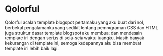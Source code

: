 # Qolorful
Qolorful adalah template blogspot pertamaku yang aku buat dari nol, berbekal pengalamanku yang sedikit tentang pemrograman CSS dan HTML juga struktur dasar template blogspot aku membuat dan mendesain template ini dengan serius di sela-sela waktu luangku. Masih banyak kekurangan di template ini, semoga kedepannya aku bisa membuat template ini lebih baik lagi.
